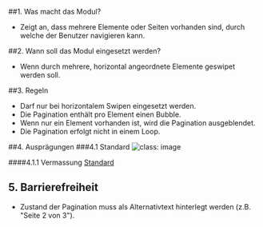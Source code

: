 ##1. Was macht das Modul?
*   Zeigt an, dass mehrere Elemente oder Seiten vorhanden sind, durch welche der Benutzer navigieren kann.

##2. Wann soll das Modul eingesetzt werden?
*   Wenn durch mehrere, horizontal angeordnete Elemente geswipet werden soll.

##3. Regeln
*   Darf nur bei horizontalem Swipen eingesetzt werden.
*   Die Pagination enthält pro Element einen Bubble.
*   Wenn nur ein Element vorhanden ist, wird die Pagination ausgeblendet.
*   Die Pagination erfolgt nicht in einem Loop.

##4. Ausprägungen
###4.1 Standard
![](https://raw.githubusercontent.com/sbb-design-systems/sbb-design-system/master/mobile/modules/pagination/images/MM07.png 'class: image')

####4.1.1 Vermassung
[Standard](https://sbb.invisionapp.com/d/main#/console/14051805/322943556/inspect)

## 5\. Barrierefreiheit
* Zustand der Pagination muss als Alternativtext hinterlegt werden (z.B. "Seite 2 von 3").

